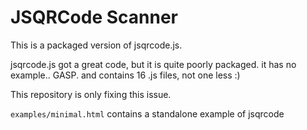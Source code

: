 # JSQRCode Scanner

This is a packaged version of jsqrcode.js.

jsqrcode.js got a great code, but it is quite poorly packaged.
it has no example.. GASP. and contains 16 .js files, not one less :)

This repository is only fixing this issue.


`examples/minimal.html` contains a standalone example of jsqrcode
